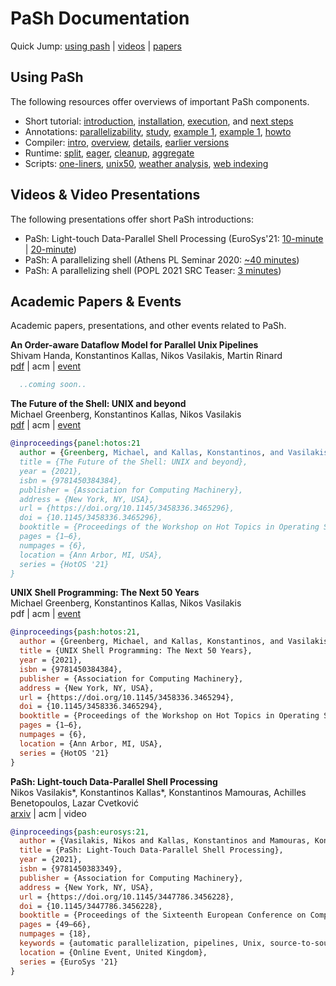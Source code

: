 # PaSh Documentation
Quick Jump: [using pash](#using-pash) | [videos](#videos--video-presentations) | [papers](#academic-papers) 

## Using PaSh

The following resources offer overviews of important PaSh components.

* Short tutorial: [introduction](./tutorial.md#introduction), [installation](./tutorial.md#installation), [execution](./tutorial.md#running-scripts), and [next steps](./tutorial.md#what-next)
* Annotations: [parallelizability](../annotations#main-parallelizability-classes), [study](../annotations#parallelizability-study-of-commands-in-gnu--posix), [example 1](../annotations#a-simple-example-chmod), [example 1](../annotations#another-example-cut), [howto](../annotations#how-to-annotate-a-command)
* Compiler: [intro](../compiler#introduction), [overview](../compiler#compiler-overview), [details](../compiler#zooming-into-fragments), [earlier versions](../compiler#earlier-versions)
* Runtime: [split](../runtime#stream-splitting), [eager](../runtime#eager-stream-polling),  [cleanup](../runtime#cleanup-logic),  [aggregate](../runtime#aggregators)
* Scripts: [one-liners](#common-unix-one-liners), [unix50](#unix-50-from-bell-labs), [weather analysis](#noaa-weather-analysis), [web indexing](#wikipedia-web-indexing)

## Videos & Video Presentations

The following presentations offer short PaSh introductions:

* PaSh: Light-touch Data-Parallel Shell Processing (EuroSys'21: [10-minute](https://www.youtube.com/watch?v=6eSZ1yirnU8) | [20-minute](https://www.youtube.com/watch?v=Je-jt2pNA-s))
* PaSh: A parallelizing shell (Athens PL Seminar 2020: [~40 minutes](https://www.youtube.com/watch?v=UAkfruEvLTk&list=PLdrM8z9GiOahvmZsPn1CXf4EVjy8OA9aq&index=11&t=76s))
* PaSh: A parallelizing shell (POPL 2021 SRC Teaser: [3 minutes](https://www.youtube.com/watch?v=3uqYJo1v1E0))

## Academic Papers & Events

Academic papers, presentations, and other events related to PaSh.

**An Order-aware Dataflow Model for Parallel Unix Pipelines**  
Shivam Handa, Konstantinos Kallas, Nikos Vasilakis, Martin Rinard  
[pdf](https://arxiv.org/pdf/2012.15422.pdf) | acm | [event](https://icfp21.sigplan.org/)
```bibtex
  ..coming soon..
```

**The Future of the Shell: UNIX and beyond**  
Michael Greenberg, Konstantinos Kallas, Nikos Vasilakis  
[pdf](https://fut-shell.github.io/panel-summary.pdf) | acm | [event](https://sigops.org/s/conferences/hotos/2021/#program)
```bibtex
@inproceedings{panel:hotos:21
  author = {Greenberg, Michael, and Kallas, Konstantinos, and Vasilakis, Nikos},
  title = {The Future of the Shell: UNIX and beyond},
  year = {2021},
  isbn = {9781450384384},
  publisher = {Association for Computing Machinery},
  address = {New York, NY, USA},
  url = {https://doi.org/10.1145/3458336.3465296},
  doi = {10.1145/3458336.3465296},
  booktitle = {Proceedings of the Workshop on Hot Topics in Operating Systems},
  pages = {1–6},
  numpages = {6},
  location = {Ann Arbor, MI, USA},
  series = {HotOS '21}
}
```

**UNIX Shell Programming: The Next 50 Years**  
Michael Greenberg, Konstantinos Kallas, Nikos Vasilakis  
pdf | acm | [event](https://sigops.org/s/conferences/hotos/2021/#program)
```bibtex
@inproceedings{pash:hotos:21,
  author = {Greenberg, Michael, and Kallas, Konstantinos, and Vasilakis, Nikos},
  title = {UNIX Shell Programming: The Next 50 Years},
  year = {2021},
  isbn = {9781450384384},
  publisher = {Association for Computing Machinery},
  address = {New York, NY, USA},
  url = {https://doi.org/10.1145/3458336.3465294},
  doi = {10.1145/3458336.3465294},
  booktitle = {Proceedings of the Workshop on Hot Topics in Operating Systems},
  pages = {1–6},
  numpages = {6},
  location = {Ann Arbor, MI, USA},
  series = {HotOS '21}
}
```

**PaSh: Light-touch Data-Parallel Shell Processing**  
Nikos Vasilakis*, Konstantinos Kallas*, Konstantinos Mamouras, Achilles Benetopoulos, Lazar Cvetković  
[arxiv](https://arxiv.org/pdf/2007.09436.pdf) | acm | video
```bibtex
@inproceedings{pash:eurosys:21,
  author = {Vasilakis, Nikos and Kallas, Konstantinos and Mamouras, Konstantinos and Benetopoulos, Achilles and Cvetkovi\'{c}, Lazar},
  title = {PaSh: Light-Touch Data-Parallel Shell Processing},
  year = {2021},
  isbn = {9781450383349},
  publisher = {Association for Computing Machinery},
  address = {New York, NY, USA},
  url = {https://doi.org/10.1145/3447786.3456228},
  doi = {10.1145/3447786.3456228},
  booktitle = {Proceedings of the Sixteenth European Conference on Computer Systems},
  pages = {49–66},
  numpages = {18},
  keywords = {automatic parallelization, pipelines, Unix, source-to-source compiler, POSIX, shell},
  location = {Online Event, United Kingdom},
  series = {EuroSys '21}
}
```

